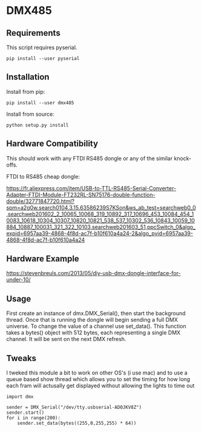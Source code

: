 # DMX485
## Requirements
This script requires pyserial.
```
pip install --user pyserial
```

## Installation
Install from pip:
```
pip install --user dmx485
```
Install from source:
```
python setup.py install
```

## Hardware Compatibility
This should work with any FTDI RS485 dongle or any of the similar knock-offs.

FTDI to RS485 cheap dongle:

https://fr.aliexpress.com/item/USB-to-TTL-RS485-Serial-Converter-Adapter-FTDI-Module-FT232RL-SN75176-double-function-double/32771847720.html?spm=a2g0w.search0104.3.15.63586239S7KSon&ws_ab_test=searchweb0_0,searchweb201602_2_10065_10068_319_10892_317_10696_453_10084_454_10083_10618_10304_10307_10820_10821_538_537_10302_536_10843_10059_10884_10887_100031_321_322_10103,searchweb201603_51,ppcSwitch_0&algo_expid=6957aa39-4868-4f8d-ac7f-b10f610a4a24-2&algo_pvid=6957aa39-4868-4f8d-ac7f-b10f610a4a24


## Hardware Example
https://stevenbreuls.com/2013/05/diy-usb-dmx-dongle-interface-for-under-10/

## Usage
First create an instance of dmx.DMX_Serial(), then start the background thread. Once that is running the dongle will begin sending a full DMX universe.
To change the value of a channel use set_data(). This function takes a bytes() object with 512 bytes, each representing a single DMX channel. It will be sent on the next DMX refresh.

## Tweaks
I tweked this module a bit to work on other OS's (i use mac) and to use a queue based show thread which allows you to set the timing for how
long each fram will actusally get displayed without allowing the lights to time out

```
import dmx

sender = DMX_Serial("/dev/tty.usbserial-AD0JKV8Z")
sender.start()
for i in range(200):
	sender.set_data(bytes((255,0,255,255) * 64))
```
